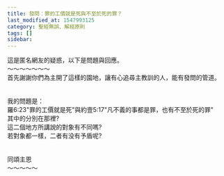 ```yaml
---
title: 發問：罪的工價就是死與不至於死的罪？
last_modified_at: 1547993125
category: 聖經無誤、解經原則
tags: []
sidebar: 
---
```


<p>這是匿名網友的疑惑，以下是問題與回應。<br/><!--more-->～～～～～～～<br/>首先謝謝你們為主開了這樣的園地，讓有心追尋主教訓的人，能有發問的管道。<br/><br/><br/>我的問題是：<br/>羅6:23"罪的工價就是死"與約壹5:17"凡不義的事都是罪，也有不至於死的罪"<br/>其中的分別在那裡?<br/>這二個地方所講說的對象有不同嗎?<br/>若對象都一樣，二者有没有予盾呢?<br/><br/><br/>同頌主恩<br/>～～～～～<br/></p>